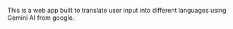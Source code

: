 This is a web app built to translate user input into different languages using Gemini AI from google.
